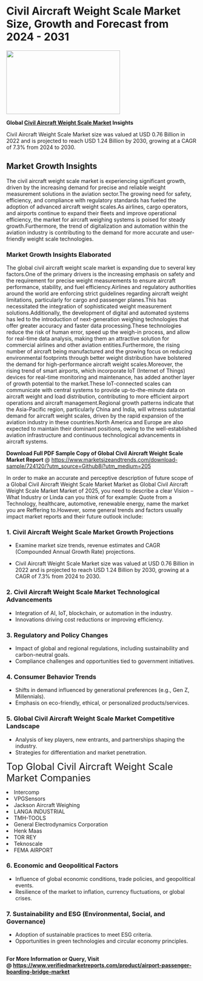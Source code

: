 <H1>Civil Aircraft Weight Scale Market Size, Growth and Forecast from 2024 - 2031</H1><img class="aligncenter size-medium wp-image-584254" src="https://thirdeyenews.in/wp-content/uploads/2024/09/Global-Market-Research-300x168.jpeg" alt="" width="300" height="168" /><p><strong>Global&nbsp;<a href="https://www.marketsizeandtrends.com/download-sample/724120/?utm_source=Github8j?utm_medium=205">Civil Aircraft Weight Scale Market</a> Insights</strong></p><p>Civil Aircraft Weight Scale Market size was valued at USD 0.76 Billion in 2022 and is projected to reach USD 1.24 Billion by 2030, growing at a CAGR of 7.3% from 2024 to 2030.</p><p><h2>Market Growth Insights</h2> The civil aircraft weight scale market is experiencing significant growth, driven by the increasing demand for precise and reliable weight measurement solutions in the aviation sector.The growing need for safety, efficiency, and compliance with regulatory standards has fueled the adoption of advanced aircraft weight scales.As airlines, cargo operators, and airports continue to expand their fleets and improve operational efficiency, the market for aircraft weighing systems is poised for steady growth.Furthermore, the trend of digitalization and automation within the aviation industry is contributing to the demand for more accurate and user-friendly weight scale technologies. <h3>Market Growth Insights Elaborated</h3> The global civil aircraft weight scale market is expanding due to several key factors.One of the primary drivers is the increasing emphasis on safety and the requirement for precise weight measurements to ensure aircraft performance, stability, and fuel efficiency.Airlines and regulatory authorities around the world are enforcing strict guidelines regarding aircraft weight limitations, particularly for cargo and passenger planes.This has necessitated the integration of sophisticated weight measurement solutions.Additionally, the development of digital and automated systems has led to the introduction of next-generation weighing technologies that offer greater accuracy and faster data processing.These technologies reduce the risk of human error, speed up the weigh-in process, and allow for real-time data analysis, making them an attractive solution for commercial airlines and other aviation entities.Furthermore, the rising number of aircraft being manufactured and the growing focus on reducing environmental footprints through better weight distribution have bolstered the demand for high-performance aircraft weight scales.Moreover, the rising trend of smart airports, which incorporate IoT (Internet of Things) devices for real-time monitoring and maintenance, has added another layer of growth potential to the market.These IoT-connected scales can communicate with central systems to provide up-to-the-minute data on aircraft weight and load distribution, contributing to more efficient airport operations and aircraft management.Regional growth patterns indicate that the Asia-Pacific region, particularly China and India, will witness substantial demand for aircraft weight scales, driven by the rapid expansion of the aviation industry in these countries.North America and Europe are also expected to maintain their dominant positions, owing to the well-established aviation infrastructure and continuous technological advancements in aircraft systems.</p><p><span class=""><strong>Download Full PDF Sample Copy of Global Civil Aircraft Weight Scale Market Report</strong> @ <a href="https://www.marketsizeandtrends.com/download-sample/724120/?utm_source=Github8j?utm_medium=205" target="_blank">https://www.marketsizeandtrends.com/download-sample/724120/?utm_source=Github8j?utm_medium=205</a></span></p><p>In order to make an accurate and perceptive description of future scope of a Global&nbsp;Civil Aircraft Weight Scale Market Market as Global&nbsp;Civil Aircraft Weight Scale Market Market of 2025, you need to describe a clear Vision &ndash; What Industry or Linda can you think of for example: Quote from a Technology, healthcare, automotive, renewable energy, name the market you are Reffering to.However, some general trends and factors usually impact market reports and their future outlook include:</p><h3>1.&nbsp;<strong>Civil Aircraft Weight Scale Market Growth Projections</strong></h3><ul><li>Examine market size trends, revenue estimates and CAGR (Compounded Annual Growth Rate) projections.</li><li><p>Civil Aircraft Weight Scale Market size was valued at USD 0.76 Billion in 2022 and is projected to reach USD 1.24 Billion by 2030, growing at a CAGR of 7.3% from 2024 to 2030.</p></li></ul><h3>2.&nbsp;<strong>Civil Aircraft Weight Scale Market Technological Advancements</strong></h3><ul><li>Integration of AI, IoT, blockchain, or automation in the industry.</li><li>Innovations driving cost reductions or improving efficiency.</li></ul><h3>3.&nbsp;<strong>Regulatory and Policy Changes</strong></h3><ul><li>Impact of global and regional regulations, including sustainability and carbon-neutral goals.</li><li>Compliance challenges and opportunities tied to government initiatives.</li></ul><h3>4.&nbsp;<strong>Consumer Behavior Trends</strong></h3><ul><li>Shifts in demand influenced by generational preferences (e.g., Gen Z, Millennials).</li><li>Emphasis on eco-friendly, ethical, or personalized products/services.</li></ul><h3>5.&nbsp;<strong>Global Civil Aircraft Weight Scale Market Competitive Landscape</strong></h3><ul><li>Analysis of key players, new entrants, and partnerships shaping the industry.</li><li>Strategies for differentiation and market penetration.</li></ul><p data-pm-slice="1 1 []"><span style="color: inherit; font-family: inherit; font-size: 25px;">Top Global Civil Aircraft Weight Scale Market Companies</span></p><div class="" data-test-id=""><p><li>Intercomp</li><li> VPGSensors</li><li> Jackson Aircraft Weighing</li><li> LANGA INDUSTRIAL</li><li> TMH-TOOLS</li><li> General Electrodynamics Corporation</li><li> Henk Maas</li><li> TOR REY</li><li> Teknoscale</li><li> FEMA AIRPORT</li></p></div><h3>6.&nbsp;<strong>Economic and Geopolitical Factors</strong></h3><ul><li>Influence of global economic conditions, trade policies, and geopolitical events.</li><li>Resilience of the market to inflation, currency fluctuations, or global crises.</li></ul><h3>7.&nbsp;<strong>Sustainability and ESG (Environmental, Social, and Governance)</strong></h3><ul><li>Adoption of sustainable practices to meet ESG criteria.</li><li>Opportunities in green technologies and circular economy principles.</li></ul><h2><strong style="font-size: 14px;">For More Information or Query, Visit @&nbsp;</strong><a style="background-color: #ffffff; font-size: 14px;" href="https://www.marketsizeandtrends.com/report/civil-aircraft-weight-scale-market/" target="_blank">https://www.verifiedmarketreports.com/product/airport-passenger-boarding-bridge-market</a></h2>